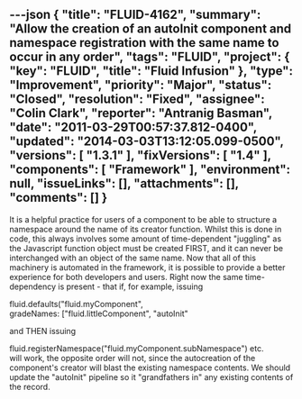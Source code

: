 ---json
{
  "title": "FLUID-4162",
  "summary": "Allow the creation of an autoInit component and namespace registration with the same name to occur in any order",
  "tags": "FLUID",
  "project": {
    "key": "FLUID",
    "title": "Fluid Infusion"
  },
  "type": "Improvement",
  "priority": "Major",
  "status": "Closed",
  "resolution": "Fixed",
  "assignee": "Colin Clark",
  "reporter": "Antranig Basman",
  "date": "2011-03-29T00:57:37.812-0400",
  "updated": "2014-03-03T13:12:05.099-0500",
  "versions": [
    "1.3.1"
  ],
  "fixVersions": [
    "1.4"
  ],
  "components": [
    "Framework"
  ],
  "environment": null,
  "issueLinks": [],
  "attachments": [],
  "comments": []
}
---
It is a helpful practice for users of a component to be able to structure a namespace around the name of its creator function. Whilst this is done in code, this always involves some amount of time-dependent "juggling" as the Javascript function object must be created FIRST, and it can never be interchanged with an object of the same name. Now that all of this machinery is automated in the framework, it is possible to provide a better experience for both developers and users. Right now the same time-dependency is present - that if, for example, issuing&#x20;

fluid.defaults("fluid.myComponent",\
gradeNames: \["fluid.littleComponent", "autoInit"

and THEN issuing

fluid.registerNamespace("fluid.myComponent.subNamespace") etc.\
will work, the opposite order will not, since the autocreation of the component's creator will blast the existing namespace contents. We should update the "autoInit" pipeline so it "grandfathers in" any existing contents of the record.

        